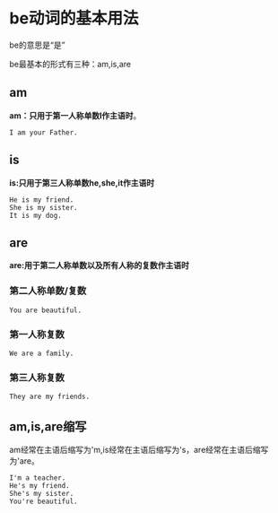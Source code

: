 # be动词的基本用法
be的意思是“是”

be最基本的形式有三种：am,is,are

## am
**am：只用于第一人称单数I作主语时**。
```
I am your Father.
```

## is
**is:只用于第三人称单数he,she,it作主语时**
```
He is my friend.
She is my sister.
It is my dog.
```

## are
**are:用于第二人称单数以及所有人称的复数作主语时**

### 第二人称单数/复数
```
You are beautiful.
```

### 第一人称复数
```
We are a family.
```

### 第三人称复数
```
They are my friends.
```

## am,is,are缩写
am经常在主语后缩写为'm,is经常在主语后缩写为's，are经常在主语后缩写为'are。
```
I'm a teacher.
He's my friend.
She's my sister.
You're beautiful.
```
